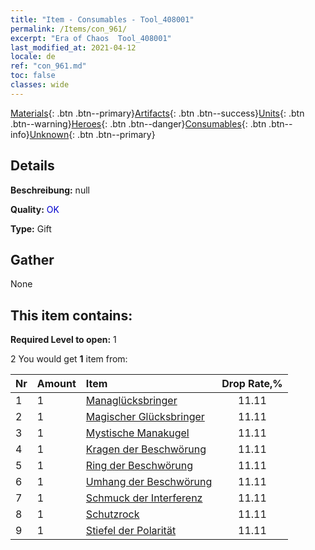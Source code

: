 ```yaml
---
title: "Item - Consumables - Tool_408001"
permalink: /Items/con_961/
excerpt: "Era of Chaos  Tool_408001"
last_modified_at: 2021-04-12
locale: de
ref: "con_961.md"
toc: false
classes: wide
---
```

 [Materials](/de/Items/){: .btn .btn--primary}[Artifacts](/de/Items/Artifacts/){: .btn .btn--success}[Units](/de/Items/Units/){: .btn .btn--warning}[Heroes](/de/Items/Heroes/){: .btn .btn--danger}[Consumables](/de/Items/Consumables/){: .btn .btn--info}[Unknown](/de/Items/Unknown/){: .btn .btn--primary}

## Details
 **Beschreibung:** null

 **Quality:** <span style="color: #0000CD">OK</span>

 **Type:** Gift

## Gather

  None

## This item contains:

 **Required Level to open:** 1

 2 You would get **1** item  from:

  | Nr | Amount |     Item    | Drop Rate,% |
  |:---|:-------|:------------|:---------:|
  | 1 | 1 | [Managlücksbringer](/de/Items/art_112/) | 11.11 | 
  | 2 | 1 | [Magischer Glücksbringer](/de/Items/art_113/) | 11.11 | 
  | 3 | 1 | [Mystische Manakugel](/de/Items/art_114/) | 11.11 | 
  | 4 | 1 | [Kragen der Beschwörung](/de/Items/art_115/) | 11.11 | 
  | 5 | 1 | [Ring der Beschwörung](/de/Items/art_116/) | 11.11 | 
  | 6 | 1 | [Umhang der Beschwörung](/de/Items/art_117/) | 11.11 | 
  | 7 | 1 | [Schmuck der Interferenz](/de/Items/art_118/) | 11.11 | 
  | 8 | 1 | [Schutzrock](/de/Items/art_119/) | 11.11 | 
  | 9 | 1 | [Stiefel der Polarität](/de/Items/art_120/) | 11.11 | 
